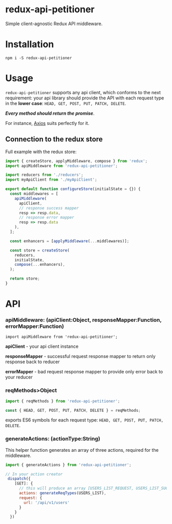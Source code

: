 # redux-api-petitioner
Simple client-agnostic Redux API middleware.

# Installation
`npm i -S redux-api-petitioner`

# Usage
`redux-api-petitioner` supports any api client, which conforms to the next requirement: your api library should provide the API with each request type in the **lower case**:
 `HEAD, GET, POST, PUT, PATCH, DELETE`. 
 
 ***Every method should return the promise***.
 
 For instance, [Axios](https://github.com/mzabriskie/axios) suits perfectly for it.
 ## Connection to the redux store

Full example with the redux store:
```javascript
import { createStore, applyMiddleware, compose } from 'redux';
import apiMiddleware from 'redux-api-petitioner';

import reducers from './reducers';
import myApiClient from './myApiClient';

export default function configureStore(initialState = {}) {
  const middlewares = [
    apiMiddleware(
      apiClient,
      // response success mapper
      resp => resp.data,
      // response error mapper
      resp => resp.data
    ),
  ];

  const enhancers = [applyMiddleware(...middlewares)];

  const store = createStore(
    reducers,
    initialState,
    compose(...enhancers),
  );

  return store;
}
```

# API


### apiMiddleware: (apiClient:Object, responseMapper:Function, errorMapper:Function)
`import apiMiddleware from 'redux-api-petitioner';`

**apiClient** - your api client instance

**responseMapper** - successful request response mapper to return only response back to reducer

**errorMapper** - bad request response mapper to provide only error back to your reducer

### reqMethods>Object
```javascript
import { reqMethods } from 'redux-api-petitioner';

const { HEAD, GET, POST, PUT, PATCH, DELETE } = reqMethods;
```
exports ES6 symbols for each request type: `HEAD, GET, POST, PUT, PATCH, DELETE`.

### generateActions: (actionType:String)

This helper function generates an array of three actions, required for the middleware. 
```javascript
import { generateActions } from 'redux-api-petitioner';

// In your action creator
 dispatch({
    [GET]: {
      // this will produce an array [USERS_LIST_REQUEST, USERS_LIST_SUCCESS, USERS_LIST_FAILURE] for the middleware
      actions: generateReqTypes(USERS_LIST),
      request: {
        url: '/api/v1/users'
      }
    }
  })
```






